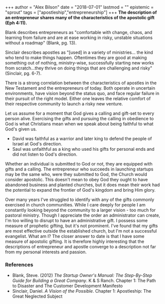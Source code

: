 +++
author = "Alex Bilson"
date = "2018-07-01"
lastmod = ""
epistemic = "sprout"
tags = ["apostleship","entrepreneurship"]
+++
**The description of an entrepreneur shares many of the characteristics of the apostolic gift (Eph 4:11).**

Blank describes entrepreneurs as "comfortable with change, chaos, and learning from failure and are at ease working in risky, unstable situations without a roadmap" (Blank, pg. 13).

Sinclair describes apostles as "[used] in a variety of ministries... the kind who tend to make things happen.  Oftentimes they are good at making something out of nothing, ministry-wise, successfully starting new works from scratch...they thrive on doing things that are challenging and risky" (Sinclair, pg. 6-7).

There is a strong correlation between the characteristics of apostles in the New Testament and the entrepreneurs of today.  Both operate in uncertain environments, have vision beyond the status quo, and face regular failure in their pursuit of the right model.  Either one leaves the relative comfort of their respective community to launch a risky new venture.

Let us assume for a moment that God gives a calling and gift-set to every person alive.  Exercising the gifts and pursuing the calling in obedience to God is what Christians mean when we speak about being faithful to what God's given us.

- David was faithful as a warrior and later king to defend the people of Israel at God's direction.
- Saul was unfaithful as a king who used his gifts for personal ends and did not listen to God's direction.

Whether an individual is submitted to God or not, they are equipped with gifts and a calling.  The entrepreneur who succeeds in launching startups may be the same who, were they submitted to God, the Church would consider apostolic.  This doesn't mean to obey God they ought to have abandoned business and planted churches, but it does mean their work had the potential to expand the frontier of God's kingdom and bring Him glory.

Over many years I've struggled to identify with any of the gifts commonly exercised in church communities.  While I care deeply for people I am constantly looking beyond the community to a larger vision - too much for pastoral ministry.  Though I appreciate the order an administrator can create, I'm too willing to disrupt to have an administrative gift.  I possess some measure of prophetic gifting, but it's not prominent.  I've found that my gifts are most effective outside the established church, but I'm not a successful evangelist.  What am I?  The closer answer to date is that I have some measure of apostolic gifting.  It is therefore highly interesting that the descriptions of entrepreneur and apostle converge to a description not far from my personal interests and passion.

### References

- Blank, Steve. (2012) _The Startup Owner's Manual: The Step-By-Step Guide for Building a Great Company_. K & S Ranch. Chapter 1: The Path to Disaster and The Customer Development Manifesto
- Sinclair, Daniel. _A Vision of the Possible_. Chapter 1: Apostleship: The Great Neglected Subject
